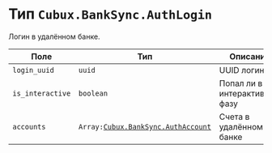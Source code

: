 Тип `Cubux.BankSync.AuthLogin`
==========================

Логин в удалённом банке.

Поле | Тип | Описание
---- | --- | --------
`login_uuid`     | `uuid`    | UUID логина
`is_interactive` | `boolean` | Попал ли в интерактивную фазу
`accounts` | `Array:`[`Cubux.BankSync.AuthAccount`][Cubux.BankSync.AuthAccount] | Счета в удалённом банке


[Cubux.BankSync.AuthAccount]: ./auth-account.md
